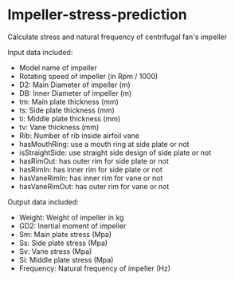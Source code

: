 # Impeller-stress-prediction
Calculate stress and natural frequency of centrifugal fan's impeller

Input data included:
- Model name of impeller
- Rotating speed of impeller (in Rpm / 1000)
- D2: Main Diameter of impeller (m)
- DB: Inner Diameter of impeller (m)
- tm: Main plate thickness (mm)
- ts: Side plate thickness (mm)
- ti: Middle plate thickness (mm)
- tv: Vane thickness (mm)
- Rib: Number of rib inside airfoil vane
- hasMouthRing: use a mouth ring at side plate or not
- isStraightSide: use straight side design of side plate or not
- hasRimOut: has outer rim for side plate or not
- hasRimIn: has inner rim for side plate or not
- hasVaneRimIn: has inner rim for vane or not
- hasVaneRimOut: has outer rim for vane or not

Output data included:
- Weight: Weight of impeller in kg
- GD2: Inertial moment of impeller
- Sm: Main plate stress (Mpa)
- Ss: Side plate stress (Mpa)
- Sv: Vane stress (Mpa)
- Si: Middle plate stress (Mpa)
- Frequency: Natural frequency of impeller (Hz) 
